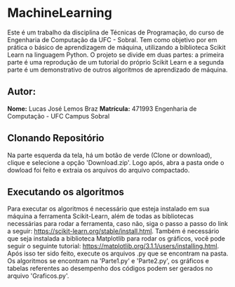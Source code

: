 # MachineLearning
Este é um trabalho da disciplina de Técnicas de Programação, do curso de Engenharia de Computação da UFC - Sobral. 
Tem como objetivo por em prática o básico de aprendizagem de máquina, utilizando a biblioteca Scikit Learn na linguagem Python.
O projeto se divide em duas partes: a primeira parte é uma reprodução de um tutorial do próprio Scikit Learn e a segunda parte
é um demonstrativo de outros algoritmos de aprendizado de máquina.

## Autor:
**Nome:** Lucas José Lemos Braz
**Matrícula:** 471993
Engenharia de Computação - UFC Campus Sobral

## Clonando Repositório
Na parte esquerda da tela, há um botão de verde (Clone or download), clique e selecione a opção 'Download.zip'.
Logo após, abra a pasta onde o dowload foi feito e extraia os arquivos do arquivo compactado.

## Executando os algoritmos
Para executar os algoritmos é necessário que esteja instalado em sua máquina a ferramenta Scikit-Learn, além de todas as bibliotecas necessárias para rodar a ferramenta, 
caso não, siga o passo a passo do link a seguir: https://scikit-learn.org/stable/install.html. Também é necessário que seja instalada a biblioteca Matplotlib para rodar os gráficos, você pode seguir o seguinte tutorial: https://matplotlib.org/3.1.1/users/installing.html. 
Após isso ter sido feito, execute os arquivos .py que se encontram na pasta. Os algoritmos se encontram na 'Parte1.py' e 'Parte2.py', 
os gráficos e tabelas referentes ao desempenho dos códigos podem ser gerados no arquivo 'Graficos.py'.
